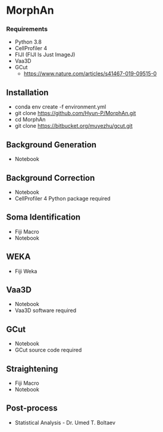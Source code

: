 # MorphAn

### Requirements
  * Python 3.8
  * CellProfiler 4
  * FIJI (FIJI Is Just ImageJ)
  * Vaa3D
  * GCut
    * https://www.nature.com/articles/s41467-019-09515-0

## Installation
  * conda env create -f environment.yml
  * git clone https://github.com/Hyun-P/MorphAn.git
  * cd MorphAn
  * git clone https://bitbucket.org/muyezhu/gcut.git

## Background Generation
  * Notebook

## Background Correction
  * Notebook
  * CellProfiler 4 Python package required

## Soma Identification
  * Fiji Macro
  * Notebook

## WEKA
  * Fiji Weka

## Vaa3D
  * Notebook
  * Vaa3D software required

## GCut
  * Notebook
  * GCut source code required

## Straightening
  * Fiji Macro
  * Notebook

## Post-process
  * Statistical Analysis - Dr. Umed T. Boltaev

